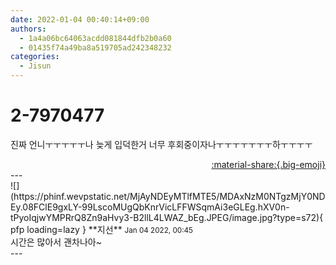 ```yaml
---
date: 2022-01-04 00:40:14+09:00
authors:
  - 1a4a06bc64063acdd081844dfb2b0a60
  - 01435f74a49ba8a519705ad242348232
categories:
  - Jisun
---
```


# 2-7970477

<div class="post-container" markdown="1">
<div class="content-container md-sidebar__scrollwrap" markdown="1">

진짜 언니ㅜㅜㅜㅜㅜ나 늦게 입덕한거 너무 후회중이자나ㅜㅜㅜㅜㅜㅜㅜ하ㅜㅜㅜㅜ

</div>
</div>

<div style="text-align: right;" markdown="1">
<a href="https://weverse.io/fromis9/fanpost/2-7970477" style="text-align: right;">:material-share:{.big-emoji}</a>
</div>
---

<div class="comments-container md-sidebar__scrollwrap" markdown="1">
<div class="comment" markdown="1">
<div class='id-container' markdown="1">
![](https://phinf.wevpstatic.net/MjAyNDEyMTlfMTE5/MDAxNzM0NTgzMjY0NDEy.08FClE9gxLY-99LscoMUgQbKnrVicLFFWSqmAi3eGLEg.hXV0n-tPyoIqjwYMPRrQ8Zn9aHvy3-B2llL4LWAZ_bEg.JPEG/image.jpg?type=s72){ pfp loading=lazy }
**<span class="artist">지선</span>** <small>Jan 04 2022, 00:45</small><br>
</div>
<div class='comment-body' markdown="1">
시간은 많아서 괜차나아~
</div>
</div>
</div>
---
